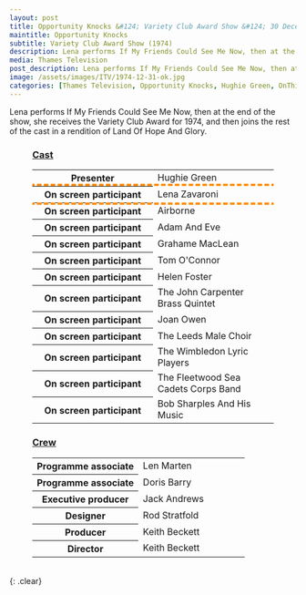 ```yaml
---
layout: post
title: Opportunity Knocks &#124; Variety Club Award Show &#124; 30 December 1974
maintitle: Opportunity Knocks
subtitle: Variety Club Award Show (1974)
description: Lena performs If My Friends Could See Me Now, then at the end of the show, she receives the Variety Club Award for 1974, and then joins the rest of the cast in a rendition of Land Of Hope And Glory.
media: Thames Television
post_description: Lena performs If My Friends Could See Me Now, then at the end of the show, she receives the Variety Club Award for 1974, and then joins the rest of the cast in a rendition of Land Of Hope And Glory.
image: /assets/images/ITV/1974-12-31-ok.jpg
categories: [Thames Television, Opportunity Knocks, Hughie Green, OnThisDay30December]
---
```


Lena performs If My Friends Could See Me Now, then at the end of the show, she receives the Variety Club Award for 1974, and then joins the rest of the cast in a rendition of Land Of Hope And Glory.

<figure class="fig3">
<h3 id="cast"><a href="#cast">Cast</a></h3>
<table>
<tr><th style="width:50%;">Presenter</th><td style="width:50%;">Hughie Green</td></tr>
<tr style="outline: 4px dashed darkorange;" id="lz"><th>On screen participant</th><td>Lena Zavaroni</td></tr>
<tr><th>On screen participant</th><td>Airborne</td></tr>
<tr><th>On screen participant</th><td>Adam And Eve</td></tr>
<tr><th>On screen participant</th><td>Grahame MacLean</td></tr>
<tr><th>On screen participant</th><td>Tom O'Connor</td></tr>
<tr><th>On screen participant</th><td>Helen Foster</td></tr>
<tr><th>On screen participant</th><td>The John Carpenter Brass Quintet</td></tr>
<tr><th>On screen participant</th><td>Joan Owen</td></tr>
<tr><th>On screen participant</th><td>The Leeds Male Choir</td></tr>
<tr><th>On screen participant</th><td>The Wimbledon Lyric Players</td></tr>
<tr><th>On screen participant</th><td>The Fleetwood Sea Cadets Corps Band</td></tr>
<tr><th>On screen participant</th><td>Bob Sharples And His Music</td></tr>
</table>
</figure>

<figure class="fig3">
<h3 id="crew"><a href="#crew">Crew</a></h3>
<table>
<tr><th style="width:50%;">Programme associate</th><td style="width:50%;">Len Marten</td></tr>
<tr><th>Programme associate</th><td>Doris Barry</td></tr>
<tr><th>Executive producer</th><td>Jack Andrews</td></tr>
<tr><th>Designer</th><td>Rod Stratfold</td></tr>
<tr><th>Producer</th><td>Keith Beckett</td></tr>
<tr><th>Director</th><td>Keith Beckett</td></tr>
</table>
</figure>

<br />{: .clear}

